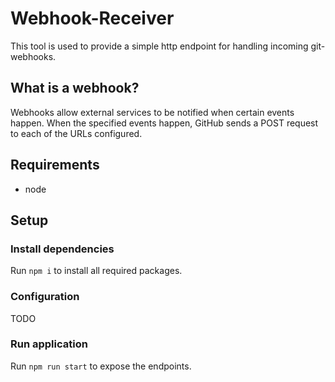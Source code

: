 # Webhook-Receiver
This tool is used to provide a simple http endpoint for handling incoming git-webhooks.

## What is a webhook?
Webhooks allow external services to be notified when certain events happen. When the specified events happen, GitHub sends a POST request to each of the URLs configured.

## Requirements
* node

## Setup

### Install dependencies
Run ```npm i``` to install all required packages.

### Configuration
TODO

### Run application
Run ```npm run start``` to expose the endpoints.

